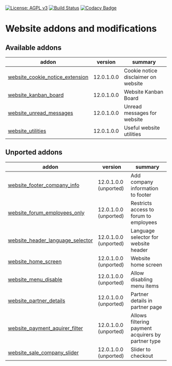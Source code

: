[![License: AGPL v3](https://img.shields.io/badge/License-AGPL%20v3-blue.svg)](https://www.gnu.org/licenses/agpl-3.0)
[![Build Status](https://travis-ci.org/Tawasta/website.svg?branch=12.0)](https://travis-ci.org/Tawasta/website)
[![Codacy Badge](https://api.codacy.com/project/badge/Grade/1f97df93cec14cda8b8f1b7523a1b632)](https://www.codacy.com/app/Tawasta/website?utm_source=github.com&amp;utm_medium=referral&amp;utm_content=Tawasta/website&amp;utm_campaign=Badge_Grade)


Website addons and modifications
================================

[//]: # (addons)

Available addons
----------------
addon | version | summary
--- | --- | ---
[website_cookie_notice_extension](website_cookie_notice_extension/) | 12.0.1.0.0 | Cookie notice disclaimer on website
[website_kanban_board](website_kanban_board/) | 12.0.1.0.0 | Website Kanban Board
[website_unread_messages](website_unread_messages/) | 12.0.1.0.0 | Unread messages for website
[website_utilities](website_utilities/) | 12.0.1.0.0 | Useful website utilities


Unported addons
---------------
addon | version | summary
--- | --- | ---
[website_footer_company_info](website_footer_company_info/) | 12.0.1.0.0 (unported) | Add company information to footer
[website_forum_employees_only](website_forum_employees_only/) | 12.0.1.0.0 (unported) | Restricts access to forum to employees
[website_header_language_selector](website_header_language_selector/) | 12.0.1.0.0 (unported) | Language selector for website header
[website_home_screen](website_home_screen/) | 12.0.1.0.0 (unported) | Website home screen
[website_menu_disable](website_menu_disable/) | 12.0.1.0.0 (unported) | Allow disabling menu items
[website_partner_details](website_partner_details/) | 12.0.1.0.0 (unported) | Partner details in partner page
[website_payment_aquirer_filter](website_payment_aquirer_filter/) | 12.0.1.0.0 (unported) | Allows filtering payment acquirers by partner type
[website_sale_company_slider](website_sale_company_slider/) | 12.0.1.0.0 (unported) | Slider to checkout

[//]: # (end addons)
